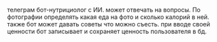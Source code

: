 телеграм бот-нутрициолог с ИИ.
может отвечать на вопросы. По фотографии определять какая еда на фото и сколько калорий в ней.
также бот может давать советы что можно съесть. при вводе своей ценности бот записывает и сохраняет ценность пользователя в бд. 
